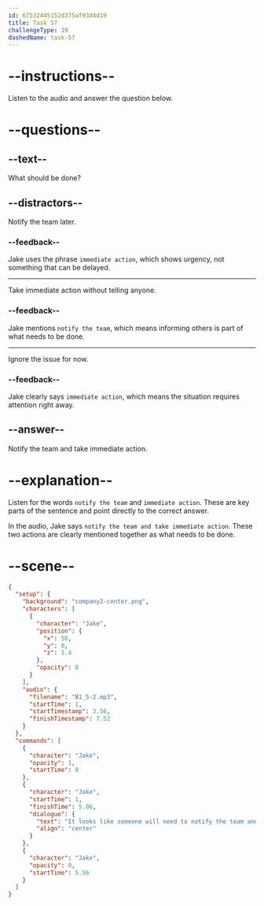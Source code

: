 ```yaml
---
id: 67532445152d375af93d4d19
title: Task 57
challengeType: 19
dashedName: task-57
---
```

<!-- (Audio) Jake: It looks like someone will need to notify the team and take immediate action. -->

# --instructions--

Listen to the audio and answer the question below.

# --questions--

## --text--

What should be done?

## --distractors--

Notify the team later.

### --feedback--

Jake uses the phrase `immediate action`, which shows urgency, not something that can be delayed.

---

Take immediate action without telling anyone.

### --feedback--

Jake mentions `notify the team`, which means informing others is part of what needs to be done.

---

Ignore the issue for now.

### --feedback--

Jake clearly says `immediate action`, which means the situation requires attention right away.

## --answer--

Notify the team and take immediate action.

# --explanation--

Listen for the words `notify the team` and `immediate action`. These are key parts of the sentence and point directly to the correct answer.

In the audio, Jake says `notify the team and take immediate action`. These two actions are clearly mentioned together as what needs to be done. 

# --scene--

```json
{
  "setup": {
    "background": "company2-center.png",
    "characters": [
      {
        "character": "Jake",
        "position": {
          "x": 50,
          "y": 0,
          "z": 1.4
        },
        "opacity": 0
      }
    ],
    "audio": {
      "filename": "B1_5-2.mp3",
      "startTime": 1,
      "startTimestamp": 3.56,
      "finishTimestamp": 7.52
    }
  },
  "commands": [
    {
      "character": "Jake",
      "opacity": 1,
      "startTime": 0
    },
    {
      "character": "Jake",
      "startTime": 1,
      "finishTime": 5.06,
      "dialogue": {
        "text": "It looks like someone will need to notify the team and take immediate action.",
        "align": "center"
      }
    },
    {
      "character": "Jake",
      "opacity": 0,
      "startTime": 5.56
    }
  ]
}
```

